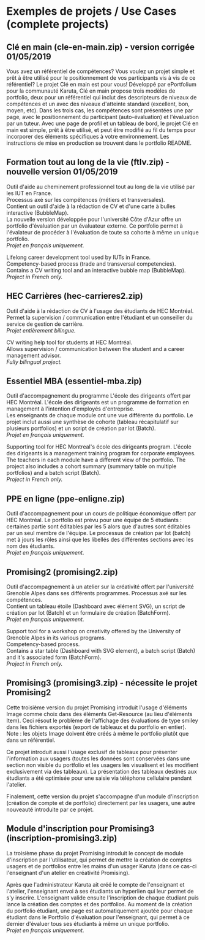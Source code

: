 # Exemples de projets / Use Cases (complete projects)


## Clé en main (cle-en-main.zip) - version corrigée 01/05/2019

Vous avez un référentiel de compétences? Vous voulez un projet simple et prêt à être utilisé pour le positionnement de vos participants vis à vis de ce référentiel? Le projet Clé en main est pour vous! Développé par ePortfolium pour la communauté Karuta, Clé en main propose trois modèles de portfolio, deux pour un référentiel qui inclut des descripteurs de niveaux de compétences et un avec des niveaux d'atteinte standard (excellent, bon, moyen, etc). Dans les trois cas, les compétences sont présentées une par page, avec le positionnement du participant (auto-évaluation) et l'évaluation par un tuteur. Avec une page de profil et un tableau de bord, le projet Clé en main est simple, prêt à être utilisé, et peut être modifié au fil du temps pour incorporer des éléments spécifiques à votre environnement. Les instructions de mise en production se trouvent dans le portfolio README.


## Formation tout au long de la vie (ftlv.zip) - nouvelle version 01/05/2019

Outil d'aide au cheminement professionnel tout au long de la vie utilisé par les IUT en France.\
Processus axé sur les compétences (métiers et transversales).\
Contient un outil d'aide à la rédaction de CV et d'une carte à bulles interactive (BubbleMap).\
La nouvelle version développée pour l'université Côte d'Azur offre un portfolio d'évaluation par un évaluateur externe. Ce portfolio permet à l'évalateur de procéder à l'évaluation de toute sa cohorte à même un unique portfolio.\
*Projet en français uniquement.*

Lifelong career development tool used by IUTs in France.\
Competency-based process (trade and transversal competencies).\
Contains a CV writing tool and an interactive bubble map (BubbleMap).\
*Project in French only.*


## HEC Carrières (hec-carrieres2.zip)

Outil d'aide à la rédaction de CV à l'usage des étudiants de HEC Montréal.\
Permet la supervision / communication entre l'étudiant et un conseiller du service de gestion de carrière.\
*Projet entièrement bilingue.*

CV writing help tool for students at HEC Montréal.\
Allows supervision / communication between the student and a career management advisor.\
*Fully bilingual project.*


## Essentiel MBA (essentiel-mba.zip)

Outil d'accompagnement du programme L'école des dirigeants offert par HEC Montréal. L'école des dirigeants est un programme de formation en management à l'intention d'employés d'entreprise.\
Les enseignants de chaque module ont une vue différente du portfolio. Le projet inclut aussi une synthèse de cohorte (tableau récapitulatif sur plusieurs portfolios) et un script de création par lot (Batch).\
*Projet en français uniquement.*

Supporting tool for HEC Montreal's école des dirigeants program. L'école des dirigeants is a management training program for corporate employees.\
The teachers in each module have a different view of the portfolio. The project also includes a cohort summary (summary table on multiple portfolios) and a batch script (Batch).\
*Project in French only.*


## PPE en ligne (ppe-enligne.zip)
Outil d'accompagnement pour un cours de politique économique offert par HEC Montréal. Le portfolio est prévu pour une équipe de 5 étudiants : certaines partie sont éditables par les 5 alors que d'autres sont éditables par un seul membre de l'équipe. Le processus de création par lot (batch) met à jours les rôles ainsi que les libellés des différentes sections avec les nom des étudiants.\
*Projet en français uniquement.*


## Promising2 (promising2.zip)

Outil d'accompagnement à un atelier sur la créativité offert par l'université Grenoble Alpes dans ses différents programmes.
Processus axé sur les compétences.\
Contient un tableau étoile (Dashboard avec élément SVG), un script de création par lot (Batch) et un formulaire de création (BatchForm).\
*Projet en français uniquement.*

Support tool for a workshop on creativity offered by the University of Grenoble Alpes in its various programs.\
Competency-based process.\
Contains a star table (Dashboard with SVG element), a batch script (Batch) and it's associated form (BatchForm).\
*Project in French only.*


## Promising3 (promising3.zip) - nécessite le projet Promising2
Cette troisième version du projet Promising introduit l'usage d'éléments Image comme choix dans des éléments Get-Resource (au lieu d'éléments Item). Ceci résout le problème de l'affichage des évaluations de type smiley dans les fichiers exportés (export de tableaux et du portfolio en entier).\
Note : les objets Image doivent être créés à même le portfolio plutôt que dans un référentiel.

Ce projet introduit aussi l'usage exclusif de tableaux pour présenter l'information aux usagers (toutes les données sont conservées dans une section non visible du portfolio et les usagers les visualisent et les modifient exclusivement via des tableaux). La présentation des tableaux destinés aux étudiants a été optimisée pour une saisie via téléphone cellulaire pendant l'atelier.

Finalement, cette version du projet s'accompagne d'un module d'inscription (création de compte et de portfolio) directement par les usagers, une autre nouveauté introduite par ce projet.


## Module d'inscription pour Promising3 (inscription-promising3.zip)
La troisième phase du projet Promising introduit le concept de module d'inscription par l'utilisateur, qui permet de mettre la création de comptes usagers et de portfolios entre les mains d'un usager Karuta (dans ce cas-ci l'enseignant d'un atelier en créativité Promising).

Après que l'administrateur Karuta ait créé le compte de l'enseignant et l'atelier, l'enseignant envoi à ses étudiants un hyperlien qui leur permet de s'y inscrire. L'enseignant valide ensuite l'inscription de chaque étudiant puis lance la création des comptes et des portfolios. Au moment de la création du portfolio étudiant, une page est automatiquement ajoutée pour chaque étudiant dans le Portfolio d'évaluation pour l'enseignant, qui permet à ce dernier d'évaluer tous ses étudiants à même un unique portfolio.\
*Projet en français uniquement.*
